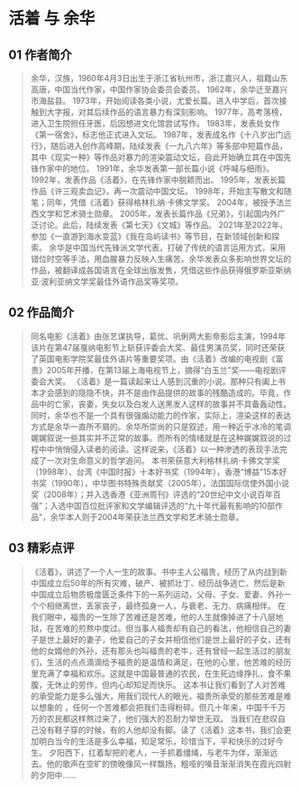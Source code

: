 # 活着 与 余华

## 01 作者简介
> 余华，汉族，1960年4月3日出生于浙江省杭州市，浙江嘉兴人，祖籍山东高唐，中国当代作家，中国作家协会委员会委员。
> 1962年，余华迁至嘉兴市海盐县。
> 1973年，开始阅读各类小说，尤爱长篇。进入中学后，首次接触到大字报，对其后续作品的语言暴力有深刻影响。
> 1977年，高考落榜，进入卫生院担任牙医，后因想进文化馆尝试写作。
> 1983年，发表处女作《第一宿舍》，标志他正式进入文坛。
> 1987年，发表成名作《十八岁出门远行》，随后进入创作高峰期，陆续发表《一九八六年》等多部中短篇作品，其中《现实一种》等作品对暴力的渲染震动文坛，自此开始确立其在中国先锋作家中的地位。
> 1991年，余华发表第一部长篇小说《呼喊与细雨》。
> 1992年，发表作品《活着》，在先锋作家中脱颖而出。
> 1995年，发表长篇作品《许三观卖血记》，再一次震动中国文坛。
> 1998年，开始主写散文和随笔；同年，凭借《活着》获得格林扎纳·卡佛文学奖。
> 2004年，被授予法兰西文学和艺术骑士勋章。
> 2005年，发表长篇作品《兄弟》，引起国内外广泛讨论。此后，陆续发表《第七天》《文城》等作品。
> 2021年至2022年，参加《一直游到海水变蓝》《我在岛屿读书》等节目，在新领域创新和探索。
> 余华是中国当代先锋派文学代表，打破了传统的语言运用方式，采用错位时空等手法，用血腥暴力反映人生痛苦。余华发表众多影响世界文坛的作品，被翻译成各国语言在全球出版发售，凭借这些作品获得俄罗斯亚斯纳亚·波利亚纳文学奖最佳外语作品奖等奖项。

## 02 作品简介
> 同名电影《活着》由张艺谋执导，葛优、巩俐两大影帝影后主演，1994年该片在第47届戛纳电影节上斩获评委会大奖、最佳男演员奖，同时还荣获了英国电影学院奖最佳外语片等重要奖项。由《活着》改编的电视剧《富贵》2005年开播，在第13届上海电视节上，摘得“白玉兰”奖——电视剧评委会大奖。
> 《活着》是一篇读起来让人感到沉重的小说。那种只有阖上书本才会感到的隐隐不快，并不是由作品提供的故事的残酷造成的。毕竟，作品中的亡家，丧妻，失女以及白发人送黑发人这样的故事并不具备轰动性。同时，余华也不是一个具有很强煽动能力的作家，实际上，渲染这样的表达方式是余华一直所不屑的。余华所崇尚的只是叙述，用一种近乎冰冷的笔调娓娓叙说一些其实并不正常的故事。而所有的情绪就是在这种娓娓叙说的过程中中悄悄侵入读者的阅读。这样说来，《活着》以一种渗透的表现手法完成了一次对生命意义的哲学追问。
> 本书荣获意大利格林扎纳·卡佛文学奖（1998年）、台湾《中国时报》十本好书奖（1994年），香港“博益”15本好书奖（1990年），中华图书特殊贡献奖（2005年），法国国际信使外国小说奖（2008年）；并入选香港《亚洲周刊》评选的“20世纪中文小说百年百强”；入选中国百位批评家和文学编辑评选的“九十年代最有影响的10部作品”，余华本人则于2004年荣获法兰西文学和艺术骑士勋章。

## 03 精彩点评 
> 《活着》，讲述了一个人一生的故事。书中主人公福贵，经历了从内战到新中国成立后50年的所有灾难，破产、被抓壮丁、经历战争逃亡、然后是新中国成立后物质极度匮乏条件下的一系列运动，父母、子女、爱妻、外孙一个个相继离世，丢家丧子，最终孤身一人，与衰老、无力、病痛相伴。
> 在我们眼中，福贵的一生除了苦难还是苦难，他的人生就像掉进了十八层地狱，在苦难的煎熬中度过。但当事人福贵却有自己的看法，他相信自己的妻子是世上最好的妻子，他爱自己的子女并相信他们是世上最好的子女，还有他的女婿他的外孙，还有那头也叫福贵的老牛，还有曾经一起生活过的朋友们，生活的点点滴滴给予福贵的是温情和满足，在他的心里，他苦难的经历里充满了幸福和欢乐。这就是中国最普通的农民，在生死边缘挣扎，食不果腹，无休止的劳作，但内心却知足而快乐。
这本书让我们看到了人对苦难的承受能力是多么强大，用我们现代人的眼光，福贵所承受的那些苦难是难以想象的 ，任何一个苦难都会把我们击得粉碎。但几十年来，中国千千万万的农民都这样熬过来了，他们强大的忍耐力举世无双。
> 当我们在悲叹自己没有鞋子穿的时候，有的人他却没有脚。读了《活着》这本书，我们会更加明白当今的生活是多么幸福，知足常乐，珍惜当下，平和快乐的过好今生。
> 夕阳西下，扛着犁把的老人，一手抓着缰绳，与老牛为伴，渐渐远去。他的歌声在空旷的傍晚像风一样飘扬，粗哑的嗓音渐渐消失在霞光四射的夕阳中……

